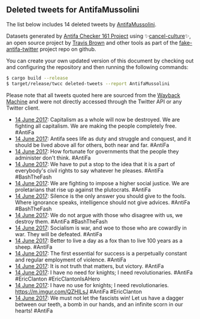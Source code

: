## Deleted tweets for AntifaMussolini

The list below includes 14 deleted tweets by
[AntifaMussolini](https://twitter.com/AntifaMussolini).



Datasets generated by [Antifa Checker 161 Project](https://twitter.com/antifacheck161) using ✨[cancel-culture](https://github.com/travisbrown/cancel-culture)✨, an open source project by 
[Travis Brown](https://twitter.com/travisbrown) and other tools as part of the 
[fake-antifa-twitter](https://github.com/antifacheck161/fake-antifa-twitter) project repo on github.

You can create your own updated version of this document by checking out and configuring the
repository and then running the following commands:

```bash
$ cargo build --release
$ target/release/twcc deleted-tweets --report AntifaMussolini
```

Please note that all tweets quoted here are sourced from the
[Wayback Machine](https://web.archive.org) and were not directly accessed through the Twitter API or
any Twitter client.

* [14 June 2017](https://web.archive.org/web/20190623035839/https://twitter.com/AntifaMussolini/status/875127505786740737): Capitalism as a whole will now be destroyed. We are fighting all capitalism. We are making the people completely free.  #AntiFa <!--875127505786740737-->
* [14 June 2017](https://web.archive.org/web/20190623035911/https://twitter.com/AntifaMussolini/status/875100165425815552): Antifa sees life as duty and struggle and conquest, and it should be lived above all for others, both near and far.  #AntiFa <!--875100165425815552-->
* [14 June 2017](https://web.archive.org/web/20190623035926/https://twitter.com/AntifaMussolini/status/875088661431320583): How fortunate for governments that the people they administer don't think.  #AntiFa <!--875088661431320583-->
* [14 June 2017](https://web.archive.org/web/20190424032020/https://twitter.com/AntifaMussolini/status/875075545645633536): We have to put a stop to the idea that it is a part of everybody's civil rights to say whatever he pleases.  #AntiFa   #BashTheFash <!--875075545645633536-->
* [14 June 2017](https://web.archive.org/web/20190623035959/https://twitter.com/AntifaMussolini/status/875069383210655745): We are fighting to impose a higher social justice. We are proletarians that rise up against the plutocrats.  #AntiFa <!--875069383210655745-->
* [14 June 2017](https://web.archive.org/web/20190424032020/https://twitter.com/AntifaMussolini/status/875060689676767233): Silence is the only answer you should give to the fools. Where ignorance speaks, intelligence should not give advices.  #AntiFa   #BashTheFash <!--875060689676767233-->
* [14 June 2017](https://web.archive.org/web/20190424032020/https://twitter.com/AntifaMussolini/status/875060144622768128): We do not argue with those who disagree with us, we destroy them.  #AntiFa   #BashTheFash <!--875060144622768128-->
* [14 June 2017](https://web.archive.org/web/20190623040115/https://twitter.com/AntifaMussolini/status/875029105569353729): Socialism is war, and woe to those who are cowardly in war. They will be defeated.  #AntiFa <!--875035926140944384-->
* [14 June 2017](https://web.archive.org/web/20190623040115/https://twitter.com/AntifaMussolini/status/875029105569353729): Better to live a day as a fox than to live 100 years as a sheep.  #AntiFa <!--875029105569353729-->
* [14 June 2017](https://web.archive.org/web/20190623040133/https://twitter.com/AntifaMussolini/status/875018227616710658): The first essential for success is a perpetually constant and regular employment of violence.  #AntiFa <!--875018227616710658-->
* [14 June 2017](https://web.archive.org/web/20190623040134/https://twitter.com/AntifaMussolini/status/875016797975662592): It is not truth that matters, but victory.  #AntiFa <!--875016797975662592-->
* [14 June 2017](https://web.archive.org/web/20190623040139/https://twitter.com/AntifaMussolini/status/875014434997096448): I have no need for knights; I need revolutionaries.  #AntiFa   #EricClanton   #EricClantonIsAHero <!--875014434997096448-->
* [14 June 2017](https://web.archive.org/web/20190623040141/https://twitter.com/AntifaMussolini/status/875013347120435201): I have no use for knights; I need revolutionaries.  https://m.imgur.com/QZHlLsJ   #AntiFa   #EricClanton <!--875013347120435201-->
* [14 June 2017](https://web.archive.org/web/20190623040157/https://twitter.com/AntifaMussolini/status/875007902632869889): We must not let the fascists win! Let us have a dagger between our teeth, a bomb in our hands, and an infinite scorn in our hearts!  #AntiFa <!--875007902632869889-->
